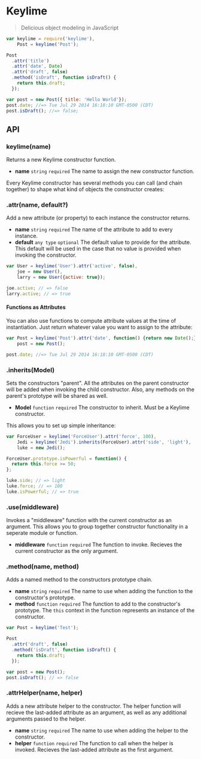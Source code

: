 Keylime
=======

> Delicious object modeling in JavaScript

```js
var keylime = require('keylime'),
    Post = keylime('Post');

Post
  .attr('title')
  .attr('date', Date)
  .attr('draft', false)
  .method('isDraft', function isDraft() {
    return this.draft;
  });

var post = new Post({ title: 'Hello World'});
post.date; //=> Tue Jul 29 2014 16:18:10 GMT-0500 (CDT)
post.isDraft(); //=> false;
```

## API

### keylime(name)

Returns a new Keylime constructor function.

- **name** `string` `required` The name to assign the new constructor function.

Every Keylime constructor has several methods you can call (and chain together) to shape what kind
of objects the constructor creates:

### .attr(name, default?)

Add a new attribute (or property) to each instance the constructor returns.

- **name** `string` `required` The name of the attribute to add to every instance.
- **default** `any type` `optional` The default value to provide for the attribute. This default
  will be used in the case that no value is provided when invoking the constructor.

```js
var User = keylime('User').attr('active', false),
    joe = new User(),
    larry = new User({active: true});

joe.active; // => false
larry.active; // => true
```

#### Functions as Attributes

You can also use functions to compute attribute values at the time of instantiation. Just return
whatever value you want to assign to the attribute:

```js
var Post = keylime('Post').attr('date', function() {return new Date();}),
    post = new Post();

post.date; //=> Tue Jul 29 2014 16:18:10 GMT-0500 (CDT)
```

### .inherits(Model)

Sets the constructors "parent". All the attributes on the parent constructor will be added when
invoking the child constructor. Also, any methods on the parent's prototype will be shared as well.

- **Model** `function` `required` The constructor to inherit. Must be a Keylime constructor.

This allows you to set up simple inheritance:

```js
var ForceUser = keylime('ForceUser').attr('force', 100),
    Jedi = keylime('Jedi').inherits(ForceUser).attr('side', 'light'),
    luke = new Jedi();

ForceUser.prototype.isPowerful = function() {
  return this.force >= 50;
};

luke.side; // => light
luke.force; // => 100
luke.isPowerful; // => true
```

### .use(middleware)

Invokes a "middleware" function with the current constructor as an argument. This allows you to
group together constructor functionality in a seperate module or function.

-  **middleware** `function` `required` The function to invoke. Recieves the current constructor as
   the only argument.

### .method(name, method)

Adds a named method to the constructors prototype chain.

- **name** `string` `required` The name to use when adding the function to the constructor's
  prototype.
- **method** `function` `required` The function to add to the constructor's prototype. The `this`
  context in the function represents an instance of the constructor.

```js
var Post = keylime('Test');

Post
  .attr('draft', false)
  .method('isDraft', function isDraft() {
    return this.draft;
  });

var post = new Post();
post.isDraft(); // => false
```

### .attrHelper(name, helper)

Adds a new attribute helper to the constructor. The helper function will recieve the last-added attribute
as an argument, as well as any additional arguments passed to the helper.

- **name** `string` `required` The name to use when adding the helper to the constructor.
- **helper** `function` `required` The function to call when the helper is invoked. Recieves the
  last-added attribute as the first argument.
